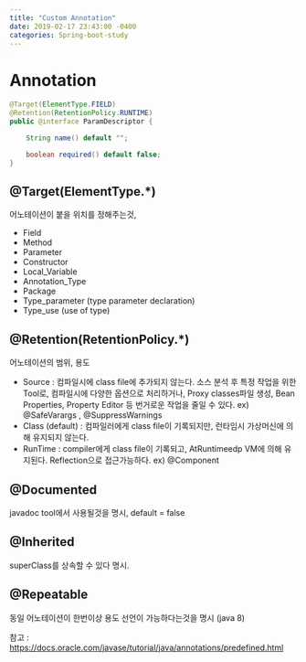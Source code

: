 ```yaml
---
title: "Custom Annotation"
date: 2019-02-17 23:43:00 -0400
categories: Spring-boot-study
---
```


# Annotation 

```java
@Target(ElementType.FIELD)
@Retention(RetentionPolicy.RUNTIME)
public @interface ParamDescriptor {

	String name() default "";

	boolean required() default false;
}
```

## @Target(ElementType.*) 
어노테이션이 붙을 위치를 정해주는것,
- Field
- Method
- Parameter
- Constructor
- Local_Variable
- Annotation_Type
- Package
- Type_parameter (type parameter declaration)
- Type_use (use of type)

## @Retention(RetentionPolicy.*)
어노테이션의 범위, 용도 
- Source : 컴파일시에 class file에 추가되지 않는다.
	소스 분석 후 특정 작업을 위한 Tool로, 컴파일시에 다양한 옵션으로 처리하거나, Proxy classes파일 생성, Bean Properties, Property Editor 등 번거로운 작업을 줄일 수 있다.
	ex) @SafeVarargs , @SuppressWarnings
- Class (default) : 컴파일러에게 class file이 기록되지만, 런타임시 가상머신에 의해 유지되지 않는다.
- RunTime : compiler에게 class file이 기록되고, AtRuntimeedp VM에 의해 유지된다. Reflection으로 접근가능하다.
	ex) @Component

## @Documented
javadoc tool에서 사용될것을 명시, default = false

## @Inherited
superClass를 상속할 수 있다 명시.

## @Repeatable
동일 어노테이션이 한번이상 용도 선언이 가능하다는것을 명시 (java 8)

참고 : https://docs.oracle.com/javase/tutorial/java/annotations/predefined.html
